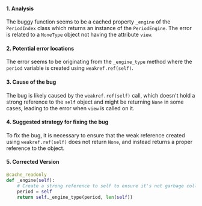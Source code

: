 #### 1. Analysis
The buggy function seems to be a cached property `_engine` of the `PeriodIndex` class which returns an instance of the `PeriodEngine`. The error is related to a `NoneType` object not having the attribute `view`.

#### 2. Potential error locations
The error seems to be originating from the `_engine_type` method where the `period` variable is created using `weakref.ref(self)`.

#### 3. Cause of the bug
The bug is likely caused by the `weakref.ref(self)` call, which doesn't hold a strong reference to the `self` object and might be returning `None` in some cases, leading to the error when `view` is called on it.

#### 4. Suggested strategy for fixing the bug
To fix the bug, it is necessary to ensure that the weak reference created using `weakref.ref(self)` does not return `None`, and instead returns a proper reference to the object.

#### 5. Corrected Version
```python
@cache_readonly
def _engine(self):
    # Create a strong reference to self to ensure it's not garbage collected
    period = self
    return self._engine_type(period, len(self))
```